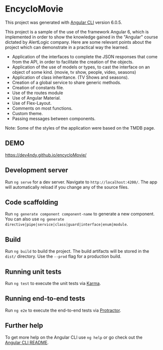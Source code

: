 # EncycloMovie

This project was generated with [Angular CLI](https://github.com/angular/angular-cli) version 6.0.5.

This project is a sample of the use of the framework Angular 6, which is implemented in order to show the knowledge gained in the "Angular" course dictated by AlertLogic company. Here are some relevant points about the project which can demonstrate in a practical way the learned.

* Application of the interfaces to complete the JSON responses that come from the API, in order to facilitate the creation of the objects.
* Application of the use of models or types, to cast the interface on an object of some kind. (movie, tv show, people, video, seasons)
* Application of class inheritance. (TV Shows and seasons).
* Creation of a global service to share generic methods.
* Creation of constants file.
* Use of the routes module
* Use of Angular Material.
* Use of Flex-Layout.
* Comments on most functions.
* Custom theme.
* Passing messages between components.
 
Note: Some of the styles of the application were based on the TMDB page.

## DEMO
https://dev4ndy.github.io/encycloMovie/


## Development server

Run `ng serve` for a dev server. Navigate to `http://localhost:4200/`. The app will automatically reload if you change any of the source files.

## Code scaffolding

Run `ng generate component component-name` to generate a new component. You can also use `ng generate directive|pipe|service|class|guard|interface|enum|module`.

## Build

Run `ng build` to build the project. The build artifacts will be stored in the `dist/` directory. Use the `--prod` flag for a production build.

## Running unit tests

Run `ng test` to execute the unit tests via [Karma](https://karma-runner.github.io).

## Running end-to-end tests

Run `ng e2e` to execute the end-to-end tests via [Protractor](http://www.protractortest.org/).

## Further help

To get more help on the Angular CLI use `ng help` or go check out the [Angular CLI README](https://github.com/angular/angular-cli/blob/master/README.md).
